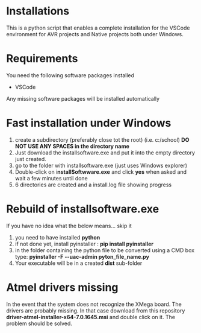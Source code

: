 # Installations

This is a python script that enables a complete installation for the VSCode environment for AVR projects and Native projects both under Windows.

# Requirements
You need the following software packages installed
- VSCode

Any missing software packages will be installed automatically

# Fast installation under Windows
1. create a subdirectory (preferably close tot the root) (i.e. c:/school) **DO NOT USE ANY SPACES in the directory name**
2. Just download the installsoftware.exe and put it into the empty directory just created. 
3. go to the folder with installsoftware.exe (just uses Windows explorer)
4. Double-click on i**nstallSoftwware.exe** and click **yes** when asked and wait a few minutes until done
5. 6 directories are created and a install.log file showing progress

# Rebuild of installsoftware.exe
If you have no idea what the below means... skip it

1. you need to have installed **python**
2. if not done yet, install pyinstaller : **pip install pyinstaller**
3. in the folder containing the python file to be converted using a CMD box type: **pyinstaller -F --uac-admin pyton_file_name.py**
4. Your executable will be in a created **dist** sub-folder

# Atmel drivers missing
In the event that the system does not recognize the XMega board. The drivers are probably missing. In that case download from this repository **driver-atmel-installer-x64-7.0.1645.msi** and double click on it. The problem should be solved.
